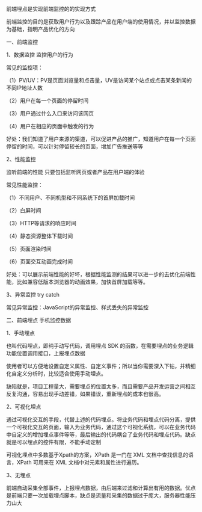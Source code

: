 前端埋点是实现前端监控的的实现方式

前端监控的目的是获取用户行为以及跟踪产品在用户端的使用情况，并以监控数据为基础，指明产品优化的方向

一、前端监控

1、数据监控 监控用户的行为

常见的监控项：

（1）PV/UV：PV是页面浏览量和点击量，UV是访问某个站点或点击某条新闻的不同IP地址人数

（2）用户在每一个页面的停留时间 

（3）用户通过什么入口来访问该网页

（4）用户在相应的页面中触发的行为

好处：我们知道了用户来源的渠道，可以促进产品的推广，知道用户在每一个页面停留的时间，可以针对停留较长的页面，增加广告推送等等

2、性能监控 

监听前端的性能 只要包括监听网页或者产品在用户端的体验

常见性能监控：

（1）不同用户、不同机型和不同系统下的首屏加载时间

（2）白屏时间

（3）HTTP等请求的响应时间

（4）静态资源整体下载时间

（5）页面渲染时间

（6）页面交互动画完成时间

好处：可以展示前端性能的好坏，根据性能监测的结果可以进一步的去优化前端性能，比如兼容低版本浏览器的动画效果，加快首屏加载等等。

3、异常监控 try catch

常见异常监控：JavaScript的异常监控、样式丢失的异常监控

二、前端埋点 手机监控数据

1、手动埋点

也叫代码埋点，即纯手动写代码，调用埋点 SDK 的函数，在需要埋点的业务逻辑功能位置调用接口，上报埋点数据

使用者可以方便地设置自定义属性、自定义事件；所以当你需要深入下钻，并精细化自定义分析时，比较适合使用手动埋点。

缺陷就是，项目工程量大，需要埋点的位置太多，而且需要产品开发运营之间相互反复沟通，容易出现手动差错，如果错误，重新埋点的成本也很高。

2、可视化埋点

通过可视化交互的手段，代替上述的代码埋点。将业务代码和埋点代码分离，提供一个可视化交互的页面，输入为业务代码，通过这个可视化系统，可以在业务代码中自定义的增加埋点事件等等，最后输出的代码耦合了业务代码和埋点代码。缺点就是可以埋点的控件有限，不能手动定制

可视化埋点中多数基于Xpath的方案，XPath 是一门在 XML 文档中查找信息的语言，XPath 可用来在 XML 文档中对元素和属性进行遍历。

3、无埋点

前端自动采集全部事件，上报埋点数据，由后端来过滤和计算出有用的数据。优点是前端只要一次加载埋点脚本，缺点是流量和采集的数据过于庞大，服务器性能压力山大